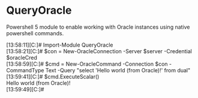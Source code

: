 # QueryOracle
Powershell 5 module to enable working with Oracle instances using native powershell commands.

[13:58:11][C:\]# Import-Module QueryOracle    
[13:58:21][C:\]# $con = New-OracleConnection -Server $server -Credential $oracleCred  
[13:58:59][C:\]# $cmd = New-OracleCommand -Connection $con -CommandType Text -Query "select 'Hello world (from Oracle)!' from dual"  
[13:59:41][C:\]# $cmd.ExecuteScalar()  
Hello world (from Oracle)!  
[13:59:49][C:\]#
